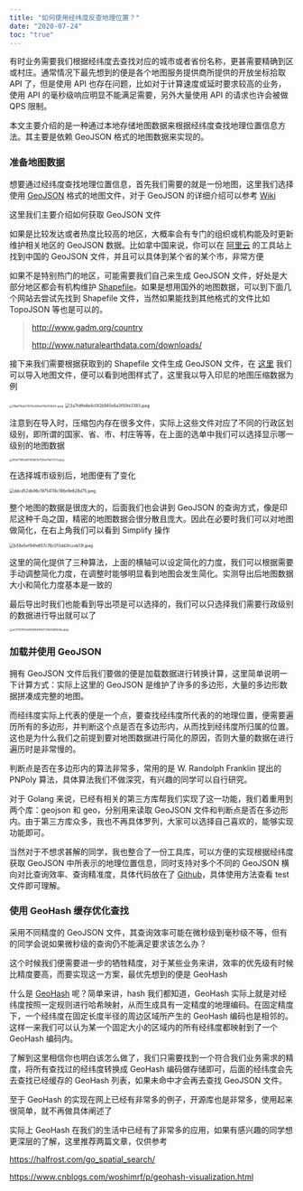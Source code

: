 ```yaml
---
title: "如何使用经纬度反查地理位置？"
date: "2020-07-24"
toc: "true"
---
```


有时业务需要我们根据经纬度去查找对应的城市或者省份名称，更甚需要精确到区或村庄。通常情况下最先想到的便是各个地图服务提供商所提供的开放坐标拾取 API 了，但是使用 API 也存在问题，比如对于计算速度或延时要求较高的业务，使用 API 的毫秒级响应明显不能满足需要，另外大量使用 API 的请求也许会被做 QPS 限制。

本文主要介绍的是一种通过本地存储地图数据来根据经纬度查找地理位置信息方法。其主要是依赖 GeoJSON 格式的地图数据来实现的。

### 准备地图数据

想要通过经纬度查找地理位置信息，首先我们需要的就是一份地图，这里我们选择使用 [GeoJSON](https://GeoJSON.org/) 格式的地图文件，对于 GeoJSON 的详细介绍可以参考 [Wiki](https://zh.wikipedia.org/zh-hans/GeoJSON)

这里我们主要介绍如何获取 GeoJSON 文件

如果是比较发达或者热度比较高的地区，大概率会有专门的组织或机构能及时更新维护相关地区的 GeoJSON 数据。比如拿中国来说，你可以在 [阿里云](http://datav.aliyun.com/tools/atlas/) 的工具站上找到中国的 GeoJSON 文件，并且可以具体到某个省的某个市，非常方便

如果不是特别热门的地区，可能需要我们自己来生成 GeoJSON 文件，好处是大部分地区都会有机构维护 [Shapefile](https://zh.wikipedia.org/wiki/Shapefile)。如果是想用国外的地图数据，可以到下面几个网站去尝试先找到 Shapefile 文件，当然如果能找到其他格式的文件比如 TopoJSON 等也是可以的。

> http://www.gadm.org/country
>
> http://www.naturalearthdata.com/downloads/

接下来我们需要根据获取到的 Shapefile 文件生成 GeoJSON 文件，在 [这里](https://mapshaper.org/) 我们可以导入地图文件，便可以看到地图样式了，这里我以导入印尼的地图压缩数据为例

<img src="../../img/geo/idin.jpg" alt="19fa611fa2210f75c66fe479b103647c.jpeg" style="zoom: 33%;" />

<img src="../../img/geo/id01.jpg" alt="3a7fdffe8e4c0f2b940e8a3f50fe3383.jpeg" style="zoom: 50%;" />

注意到在导入时，压缩包内存在很多文件，实际上这些文件对应了不同的行政区划级别，即所谓的国家、省、市、村庄等等，在上面的选单中我们可以选择显示哪一级别的地图数据

<img src="../../img/geo/idadm.jpg" alt="80a17fd62af5160bf3e756ea11a57533.jpeg" style="zoom:33%;" />

在选择城市级别后，地图便有了变化

<img src="../../img/geo/idcity.jpg" alt="ddcd52db96c19754118c166e9e628d75.jpeg" style="zoom:50%;" />

整个地图的数据是很庞大的，后面我们也会讲到 GeoJSON 的查询方式，像是印尼这种千岛之国，精密的地图数据会很分散且庞大。因此在必要时我们可以对地图做简化，在右上角我们可以看到 Simplify 操作

<img src="../../img/geo/idsimp.jpg" alt="b58e5ef94fe657c76c013dd3fcceb13f.jpeg" style="zoom:50%;" />

这里的简化提供了三种算法，上面的横轴可以设定简化的力度，我们可以根据需要手动调整简化力度，在调整时能够明显看到地图会发生简化。实测导出后地图数据大小和简化力度基本是一致的

最后导出时我们也能看到导出项是可以选择的，我们可以只选择我们需要行政级别的数据进行导出就可以了

<img src="../../img/geo/idexport.jpg" alt="ac070055c4d4099d4642724b0d65b1eb.jpeg" style="zoom:33%;" />

### 加载并使用 GeoJSON

拥有 GeoJSON 文件后我们要做的便是加载数据进行转换计算，这里简单说明一下计算方式：实际上这里的 GeoJSON 是维护了许多的多边形，大量的多边形数据拼凑成完整的地图。

而经纬度实际上代表的便是一个点，要查找经纬度所代表的的地理位置，便需要遍历所有的多边形，并判断这个点是否在多边形内，从而找到经纬度所归属的位置。这也是为什么我们之前提到要对地图数据进行简化的原因，否则大量的数据在进行遍历时是非常慢的。

判断点是否在多边形内的算法非常多，常用的是 W. Randolph Franklin 提出的 PNPoly 算法，具体算法我们不做深究，有兴趣的同学可以自行研究。

对于 Golang 来说，已经有相关的第三方库帮我们实现了这一功能，我们着重用到两个库：geojson 和 geo，分别用来读取 GeoJSON 文件和判断点是否在多边形内。由于第三方库众多，我也不再具体罗列，大家可以选择自己喜欢的，能够实现功能即可。

当然对于不想求甚解的同学，我也整合了一份工具库，可以方便的实现根据经纬度获取 GeoJSON 中所表示的地理位置信息，同时支持对多个不同的 GeoJSON 横向对比查询效率、查询精准度，具体代码放在了 [Github](https://github.com/linvon/golang-geohelper)，具体使用方法查看 test 文件即可理解。

### 使用 GeoHash 缓存优化查找

采用不同精度的 GeoJSON 文件，其查询效率可能在微秒级到毫秒级不等，但有的同学会说如果微秒级的查询仍不能满足要求该怎么办？

这个时候我们便需要进一步的牺牲精度，对于某些业务来讲，效率的优先级有时候比精度要高，而要实现这一方案，最优先想到的便是 GeoHash

什么是 [GeoHash](https://en.wikipedia.org/wiki/Geohash) 呢？简单来讲，hash 我们都知道，GeoHash 实际上就是对经纬度按照一定规则进行哈希映射，从而生成具有一定精度的地理编码。在固定精度下，一个经纬度在固定长度半径的周边区域所产生的 GeoHash 编码也是相邻的。这样一来我们可以认为某一个固定大小的区域内的所有经纬度都映射到了一个 GeoHash 编码内。

了解到这里相信你也明白该怎么做了，我们只需要找到一个符合我们业务需求的精度，将所有查找过的经纬度转换成 GeoHash 编码做存储即可，后面的经纬度会先去查找已经缓存的 GeoHash 列表，如果未命中才会再去查找 GeoJSON 文件。

至于 GeoHash 的实现在网上已经有非常多的例子，开源库也是非常多，使用起来很简单，就不再做具体阐述了

实际上 GeoHash 在我们的生活中已经有了非常多的应用，如果有感兴趣的同学想更深层的了解，这里推荐两篇文章，仅供参考

https://halfrost.com/go_spatial_search/

https://www.cnblogs.com/woshimrf/p/geohash-visualization.html